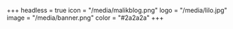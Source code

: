 +++
headless = true
icon = "/media/malikblog.png"
logo = "/media/lilo.jpg"
image = "/media/banner.png"
color = "#2a2a2a"
+++
